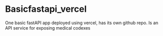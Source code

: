 # Basicfastapi_vercel
One basic fastAPI app deployed using vercel, has its own github repo. Is an API service for exposing medical codexes
